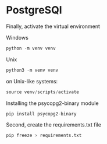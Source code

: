 # PostgreSQl 
Finally, activate the virtual environment


Windows 
```python
python -m venv venv
```
Unix
```python
python3 -m venv venv
```
on Unix-like systems:
```python
source venv/scripts/activate
```
Installing the psycopg2-binary module
```python
pip install psycopg2-binary
```
Second, create the requirements.txt file
```python
pip freeze > requirements.txt
```
